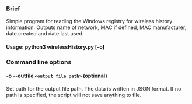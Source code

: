 ### Brief
Simple program for reading the Windows registry for wireless history information. Outputs name of network, MAC if defined, MAC manufacturer, date created and date last used.


#### Usage: python3 wirelessHistory.py [-o]

### Command line options
#### -o --outfile `<output file path>` (optional)
Set path for the output file path. The data is written in JSON format. If no path is specified, the script will not save anything to file.
